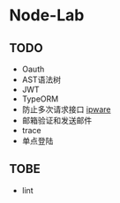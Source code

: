 # Node-Lab

## TODO

- Oauth
- AST语法树
- JWT
- TypeORM
- 防止多次请求接口 [ipware](https://www.npmjs.com/package/ipware)
- 邮箱验证和发送邮件
- trace
- 单点登陆

## TOBE

- lint